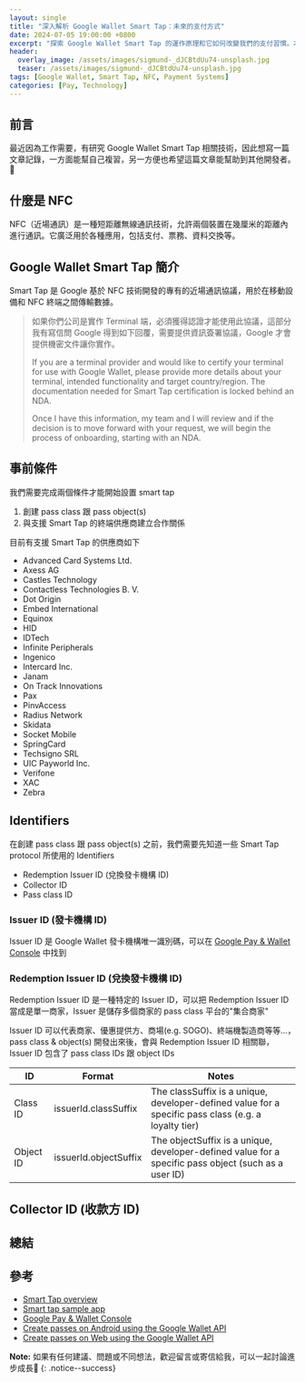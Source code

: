 ```yaml
---
layout: single
title: "深入解析 Google Wallet Smart Tap：未來的支付方式"
date: 2024-07-05 19:00:00 +0800
excerpt: "探索 Google Wallet Smart Tap 的運作原理和它如何改變我們的支付習慣。本文將帶你了解其背後的技術，以及它對未來支付生態系統的影響。"
header:
  overlay_image: /assets/images/sigmund-_dJCBtdUu74-unsplash.jpg
  teaser: /assets/images/sigmund-_dJCBtdUu74-unsplash.jpg
tags: [Google Wallet, Smart Tap, NFC, Payment Systems]
categories: [Pay, Technology]
---
```


## 前言

最近因為工作需要，有研究 Google Wallet Smart Tap 相關技術，因此想寫一篇文章記錄，一方面能幫自己複習，另一方便也希望這篇文章能幫助到其他開發者。🙂

## 什麼是 NFC

NFC（近場通訊）是一種短距離無線通訊技術，允許兩個裝置在幾厘米的距離內進行通訊。它廣泛用於各種應用，包括支付、票務、資料交換等。

## Google Wallet Smart Tap 簡介

Smart Tap 是 Google 基於 NFC 技術開發的專有的近場通訊協議，用於在移動設備和 NFC 終端之間傳輸數據。

> 如果你們公司是實作 Terminal 端，必須獲得認證才能使用此協議，這部分我有寫信問 Google 得到如下回覆，需要提供資訊簽署協議，Google 才會提供機密文件讓你實作。
>  
> If you are a terminal provider and would like to certify your terminal for use with Google Wallet, please provide more details about your terminal, intended functionality and target country/region. The documentation needed for Smart Tap certification is locked behind an NDA.
>  
> Once I have this information, my team and I will review and if the decision is to move forward with your request, we will begin the process of onboarding, starting with an NDA.

## 事前條件

我們需要完成兩個條件才能開始設置 smart tap
1. 創建 pass class 跟 pass object(s)
2. 與支援 Smart Tap 的終端供應商建立合作關係

目前有支援 Smart Tap 的供應商如下
* Advanced Card Systems Ltd.
* Axess AG
* Castles Technology
* Contactless Technologies B. V.
* Dot Origin
* Embed International
* Equinox
* HID
* IDTech
* Infinite Peripherals
* Ingenico
* Intercard Inc.
* Janam
* On Track Innovations
* Pax
* PinvAccess
* Radius Network
* Skidata
* Socket Mobile
* SpringCard
* Techsigno SRL
* UIC Payworld Inc.
* Verifone
* XAC
* Zebra

## Identifiers

在創建 pass class 跟 pass object(s) 之前，我們需要先知道一些 Smart Tap protocol 所使用的 Identifiers
* Redemption Issuer ID (兌換發卡機構 ID)
* Collector ID
* Pass class ID

### Issuer ID (發卡機構 ID)

Issuer ID 是 Google Wallet 發卡機構唯一識別碼，可以在 [Google Pay & Wallet Console](https://pay.google.com/business/console/home?hl=zh-cn) 中找到

### Redemption Issuer ID (兌換發卡機構 ID)

Redemption Issuer ID 是一種特定的 Issuer ID，可以把 Redemption Issuer ID 當成是單一商家，Issuer 是儲存多個商家的 pass class 平台的"集合商家"

Issuer ID 可以代表商家、優惠提供方、商場(e.g. SOGO)、終端機製造商等等...，pass class & object(s) 開發出來後，會與 Redemption Issuer ID 相關聯，Issuer ID 包含了 pass class IDs 跟 object IDs

| ID        | Format                | Notes                                                                                       |
|-----------|-----------------------|---------------------------------------------------------------------------------------------|
| Class ID  | issuerId.classSuffix  | The classSuffix is a unique, developer-defined value for a specific pass class (e.g. a loyalty tier) |
| Object ID | issuerId.objectSuffix | The objectSuffix is a unique, developer-defined value for a specific pass object (such as a user ID) |

## Collector ID (收款方 ID)

## 總結

## 參考

* [Smart Tap overview](https://developers.google.com/wallet/smart-tap/introduction/overview)
* [Smart tap sample app](https://github.com/google-wallet/smart-tap-sample-app)
* [Google Pay & Wallet Console](https://pay.google.com/business/console/home)
* [Create passes on Android using the Google Wallet API](https://codelabs.developers.google.com/add-to-wallet-android#1)
* [Create passes on Web using the Google Wallet API](https://codelabs.developers.google.com/add-to-wallet-web#1)

**Note:** 如果有任何建議、問題或不同想法，歡迎留言或寄信給我，可以一起討論進步成長🙂
{: .notice--success}
